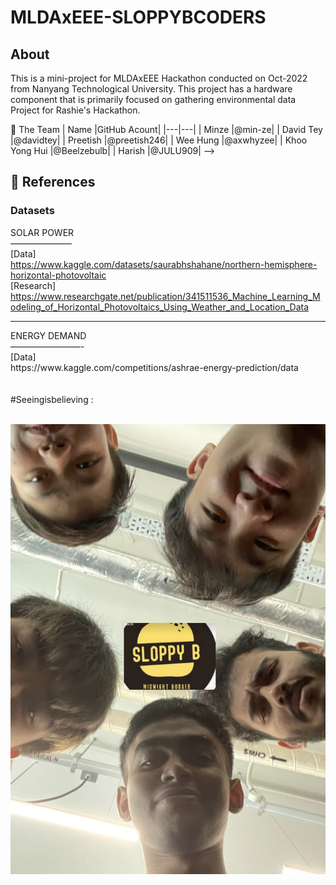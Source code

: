 # MLDAxEEE-SLOPPYBCODERS


## About

This is a mini-project for MLDAxEEE Hackathon conducted on Oct-2022 from Nanyang Technological University.
This project has a hardware component that is primarily focused on gathering environmental data
Project for Rashie's Hackathon.

🧠 The Team
| Name                   |GitHub Acount|
|---|---|
| Minze |@min-ze|
| David Tey |@davidtey|
| Preetish |@preetish246|
| Wee Hung |@axwhyzee|
| Khoo Yong Hui |@Beelzebulb|
| Harish |@JULU909| -->


## 📖 References

### Datasets

SOLAR POWER <br>
——————— <br>
[Data] <br> https://www.kaggle.com/datasets/saurabhshahane/northern-hemisphere-horizontal-photovoltaic <br>
[Research]<br> https://www.researchgate.net/publication/341511536_Machine_Learning_Modeling_of_Horizontal_Photovoltaics_Using_Weather_and_Location_Data <br>

<hr>
ENERGY DEMAND <br>
————————- <br>
[Data] <br> 
https://www.kaggle.com/competitions/ashrae-energy-prediction/data <br>


<br>
<br>
#Seeingisbelieving :
<br>
<br>
 
![landing](./Assets/team.jpg)
